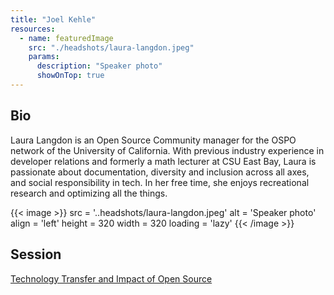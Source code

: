 ```yaml
---
title: "Joel Kehle"
resources:
  - name: featuredImage
    src: "./headshots/laura-langdon.jpeg"
    params:
      description: "Speaker photo"
      showOnTop: true
---
```


## Bio

Laura Langdon is an Open Source Community manager for the OSPO network of the University of California. With previous industry experience in developer relations and formerly a math lecturer at CSU East Bay, Laura is passionate about documentation, diversity and inclusion across all axes, and social responsibility in tech. In her free time, she enjoys recreational research and optimizing all the things.

{{< image >}}
src = '..headshots/laura-langdon.jpeg'
alt = 'Speaker photo'
align = 'left'
height = 320
width = 320
loading = 'lazy'
{{< /image >}}

## Session

[Technology Transfer and Impact of Open Source](../sessions/technology-transfer.md)
